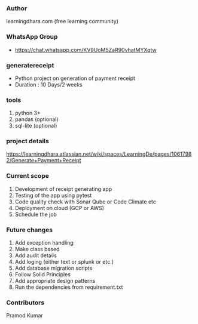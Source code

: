 ### Author ###############################
learningdhara.com (free learning community)

### WhatsApp Group #######################
- https://chat.whatsapp.com/KV9UoM5ZaR90vhatMYXqtw

### generatereceipt #########################
- Python project on generation of payment receipt
- Duration : 10 Days/2 weeks

### tools #############################
1. python 3+
2. pandas (optional)
3. sql-lite (optional)

### project details #####################
https://learningdhara.atlassian.net/wiki/spaces/LearningDe/pages/10617982/Generate+Payment+Receipt

### Current scope ##############################
1. Development of receipt generating app
2. Testing of the app using pytest
3. Code quality check with Sonar Qube or Code Climate etc
4. Deployment on cloud (GCP or AWS)
5. Schedule the job

### Future changes ###############################
1. Add exception handling
2. Make class based
3. Add audit details
4. Add loging (either text or splunk or etc.)
5. Add database migration scripts
6. Follow Solid Principles
7. Add appropriate design patterns
8. Run the dependencies from requirement.txt

### Contributors ###############################
Pramod Kumar

